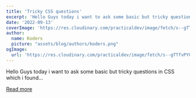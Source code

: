 ```yaml
---
title: 'Tricky CSS questions'
excerpt: 'Hello Guys today i want to ask some basic but tricky questions in CSS which i found...'
date: '2022-09-13'
coverImage: 'https://res.cloudinary.com/practicaldev/image/fetch/s--gTTfvPYG--/c_imagga_scale,f_auto,fl_progressive,h_420,q_auto,w_1000/https://dev-to-uploads.s3.amazonaws.com/uploads/articles/jozqu24pdxbzbmq1alua.png'
author:
  name: Koders
  picture: "assets/blog/authors/koders.png"
ogImage:
  url: 'https://res.cloudinary.com/practicaldev/image/fetch/s--gTTfvPYG--/c_imagga_scale,f_auto,fl_progressive,h_420,q_auto,w_1000/https://dev-to-uploads.s3.amazonaws.com/uploads/articles/jozqu24pdxbzbmq1alua.png'
---
```


Hello Guys today i want to ask some basic but tricky questions in CSS which i found...

[Read more](https://dev.to/shubhamtiwari909/tricky-css-questions-4n45)
